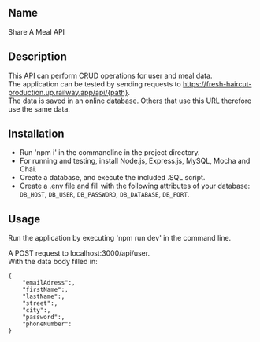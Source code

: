 ## Name
Share A Meal API

## Description
This API can perform CRUD operations for user and meal data.\
The application can be tested by sending requests to https://fresh-haircut-production.up.railway.app/api/{path}. \
The data is saved in an online database. Others that use this URL therefore use the same data.

## Installation
- Run 'npm i' in the commandline in the project directory.
- For running and testing, install Node.js, Express.js, MySQL, Mocha and Chai.
- Create a database, and execute the included .SQL script. 
- Create a .env file and fill with the following attributes of your database:
```DB_HOST```, ```DB_USER```, ```DB_PASSWORD```, ```DB_DATABASE```, ```DB_PORT```.

## Usage
Run the application by executing 'npm run dev' in the command line.

A POST request to localhost:3000/api/user. \
With the data body filled in:
```
{
    "emailAdress":,
    "firstName":,
    "lastName":,
    "street":,
    "city":,
    "password":,
    "phoneNumber":
}
```
